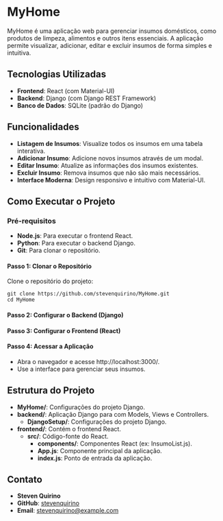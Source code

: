 # MyHome

MyHome é uma aplicação web para gerenciar insumos domésticos, como produtos de limpeza, alimentos e outros itens essenciais. A aplicação permite visualizar, adicionar, editar e excluir insumos de forma simples e intuitiva.

## Tecnologias Utilizadas

- **Frontend**: React (com Material-UI)
- **Backend**: Django (com Django REST Framework)
- **Banco de Dados**: SQLite (padrão do Django)

## Funcionalidades

- **Listagem de Insumos**: Visualize todos os insumos em uma tabela interativa.
- **Adicionar Insumo**: Adicione novos insumos através de um modal.
- **Editar Insumo**: Atualize as informações dos insumos existentes.
- **Excluir Insumo**: Remova insumos que não são mais necessários.
- **Interface Moderna**: Design responsivo e intuitivo com Material-UI.

## Como Executar o Projeto

### Pré-requisitos

- **Node.js**: Para executar o frontend React.
- **Python**: Para executar o backend Django.
- **Git**: Para clonar o repositório.

#### Passo 1: Clonar o Repositório

Clone o repositório do projeto:

```
git clone https://github.com/stevenquirino/MyHome.git
cd MyHome
```


#### Passo 2: Configurar o Backend (Django)



#### Passo 3: Configurar o Frontend (React)

#### Passo 4: Acessar a Aplicação

- Abra o navegador e acesse http://localhost:3000/.
- Use a interface para gerenciar seus insumos.

## Estrutura do Projeto


- **MyHome/**: Configurações do projeto Django.
- **backend/**: Aplicação Django para com Models, Views e Controllers.
  - **DjangoSetup/**: Configurações do projeto Django.
- **frontend/**: Contém o frontend React.
  - **src/**: Código-fonte do React.
    - **components/**: Componentes React (ex: InsumoList.js).
    - **App.js**: Componente principal da aplicação.
    - **index.js**: Ponto de entrada da aplicação.

## Contato

- **Steven Quirino**
- **GitHub**: [stevenquirino](https://github.com/stevenquirino)
- **Email**: stevenquirino@example.com